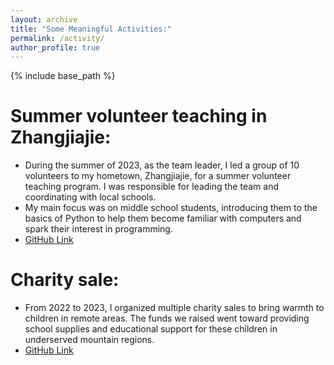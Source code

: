 ```yaml
---
layout: archive
title: "Some Meaningful Activities:"
permalink: /activity/
author_profile: true
---
```


{% include base_path %}


Summer volunteer teaching in Zhangjiajie: 
======
  * During the summer of 2023, as the team leader, I led a group of 10 volunteers to my hometown, Zhangjiajie, for a summer volunteer teaching program. I was responsible for leading the team and coordinating with local schools.
  * My main focus was on middle school students, introducing them to the basics of Python to help them become familiar with computers and spark their interest in programming.
  * [GitHub Link](https://github.com/zhangjun640/zhangjun640.github.io/blob/master/_pages/record.md)

Charity sale:
======
  * From 2022 to 2023, I organized multiple charity sales to bring warmth to children in remote areas. The funds we raised went toward providing school supplies and educational support for these children in underserved mountain regions.
  * [GitHub Link](https://github.com/zhangjun640/zhangjun640.github.io/blob/master/_pages/record.md)


